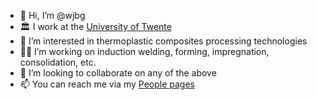 - 👋 Hi, I’m @wjbg
- :classical_building: I work at the [University of Twente](https://www.utwente.nl)
- 👀 I’m interested in thermoplastic composites processing technologies
- :man_technologist: I’m working on induction welding, forming, impregnation, consolidation, etc.
- 💞️ I’m looking to collaborate on any of the above
- 📫 You can reach me via my [People pages](https://people.utwente.nl/w.j.b.grouve?tab=research)

<!---
wjbg/wjbg is a ✨ special ✨ repository because its `README.md` (this file) appears on your GitHub profile.
You can click the Preview link to take a look at your changes.
--->
